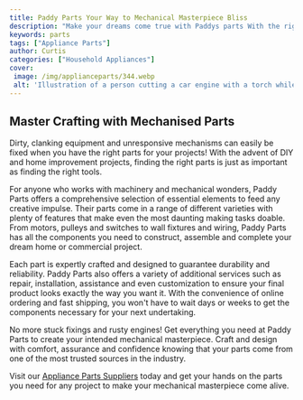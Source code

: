 ```yaml
---
title: Paddy Parts Your Way to Mechanical Masterpiece Bliss
description: "Make your dreams come true with Paddys parts With the right parts and a little know-how you can create a mechanical masterpiece Learn how to get the perfect look and save with Paddys deals"
keywords: parts
tags: ["Appliance Parts"]
author: Curtis
categories: ["Household Appliances"]
cover: 
 image: /img/applianceparts/344.webp
 alt: 'Illustration of a person cutting a car engine with a torch while wearing safety glasses Text reads Paddy Parts'
---
```

## Master Crafting with Mechanised Parts

Dirty, clanking equipment and unresponsive mechanisms can easily be fixed when you have the right parts for your projects! With the advent of DIY and home improvement projects, finding the right parts is just as important as finding the right tools.

For anyone who works with machinery and mechanical wonders, Paddy Parts offers a comprehensive selection of essential elements to feed any creative impulse. Their parts come in a range of different varieties with plenty of features that make even the most daunting making tasks doable. From motors, pulleys and switches to wall fixtures and wiring, Paddy Parts has all the components you need to construct, assemble and complete your dream home or commercial project.

Each part is expertly crafted and designed to guarantee durability and reliability. Paddy Parts also offers a variety of additional services such as repair, installation, assistance and even customization to ensure your final product looks exactly the way you want it. With the convenience of online ordering and fast shipping, you won't have to wait days or weeks to get the components necessary for your next undertaking. 

No more stuck fixings and rusty engines! Get everything you need at Paddy Parts to create your intended mechanical masterpiece. Craft and design with comfort, assurance and confidence knowing that your parts come from one of the most trusted sources in the industry. 

Visit our [Appliance Parts Suppliers](.pages/appliance-parts-suppliers/) today and get your hands on the parts you need for any project to make your mechanical masterpiece come alive.
